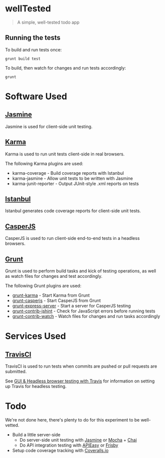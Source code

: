 # wellTested
> A simple, well-tested todo app

## Running the tests

To build and run tests once:

```
grunt build test
```

To build, then watch for changes and run tests accordingly:

```
grunt
```


# Software Used

## [Jasmine]

Jasmine is used for client-side unit testing.

## [Karma]

Karma is used to run unit tests client-side in real browsers.

The following Karma plugins are used:

* karma-coverage - Build coverage reports with Istanbul
* karma-jasmine - Allow unit tests to be written with Jasmine
* karma-junit-reporter - Output JUnit-style .xml reports on tests

## [Istanbul]

Istanbul generates code coverage reports for client-side unit tests.

## [CasperJS]

CasperJS is used to run client-side end-to-end tests in a headless browsers.

## [Grunt]

Grunt is used to perform build tasks and kick of testing operations, as well as watch files for changes and test accordingly.

The following Grunt plugins are used:

* [grunt-karma] - Start Karma from Grunt
* [grunt-casperjs] - Start CasperJS from Grunt
* [grunt-express-server] - Start a server for CasperJS testing
* [grunt-contrib-jshint] - Check for JavaScript errors before running tests
* [grunt-contrib-watch] - Watch files for changes and run tasks accordingly


# Services Used

## [TravisCI]

TravisCI is used to run tests when commits are pushed or pull requests are submitted.

See [GUI & Headless browser testing with Travis](http://about.travis-ci.org/docs/user/gui-and-headless-browsers/) for information on setting up Travis for headless testing.


# Todo

We're not done here, there's plenty to do for this experiment to be well-vetted.

* Build a little server-side
  * Do server-side unit testing with [Jasmine] or [Mocha] + [Chai]
  * Do API integration testing with [APIEasy] or [Frisby]
* Setup code coverage tracking with [Coveralls.io]


[Grunt]: http://gruntjs.com/
[Jasmine]: http://pivotal.github.io/jasmine/
[Karma]: http://karma-runner.github.io/
[CasperJS]: http://casperjs.org/
[Istanbul]: http://gotwarlost.github.io/istanbul/
[grunt-karma]: https://github.com/karma-runner/grunt-karma
[grunt-casperjs]: https://github.com/ronaldlokers/grunt-casperjs
[grunt-express-server]: https://github.com/ericclemmons/grunt-express-server
[grunt-contrib-jshint]: https://github.com/gruntjs/grunt-contrib-jshint
[grunt-contrib-watch]: https://github.com/gruntjs/grunt-contrib-watch

[Mocha]: http://visionmedia.github.io/mocha/
[Chai]: http://chaijs.com/
[APIEasy]: https://github.com/flatiron/api-easy
[Frisby]: http://frisbyjs.com/
[Coveralls.io]: https://coveralls.io/
[TravisCI]: https://travis-ci.org/
